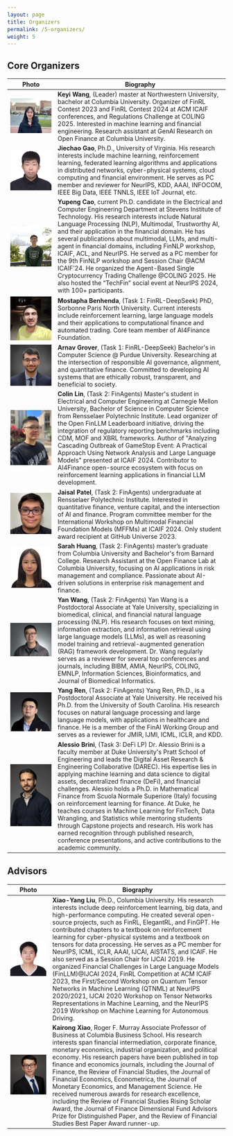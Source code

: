 ```yaml
---
layout: page
title: Organizers
permalink: /5-organizers/
weight: 5
---
```


## Core Organizers

| Photo                | Biography              |
|----------------------|-------------------|
| ![Keyi Wang](https://github.com/Open-Finance-Lab/FinAI_Contest_2025/blob/main/docs/assets/organizers/keyi.jpeg?raw=true)      | **Keyi Wang**, (Leader) master at Northwestern University, bachelor at Columbia University. Organizer of FinRL Contest 2023 and  FinRL Contest 2024 at ACM ICAIF conferences, and Regulations Challenge at COLING 2025. Interested in machine learning and financial engineering. Research assistant at GenAI Research on Open Finance at Columbia University.|
| ![Jiechao Gao](https://github.com/Open-Finance-Lab/FinAI_Contest_2025/blob/main/docs/assets/organizers/jiechao_gao.jpeg?raw=true) | **Jiechao Gao**, Ph.D., University of Virginia. His research interests include machine learning, reinforcement learning, federated learning algorithms and applications in distributed networks, cyber-physical systems, cloud computing and financial environment. He serves as PC member and reviewer for NeurIPS, KDD, AAAI, INFOCOM, IEEE Big Data, IEEE TNNLS, IEEE IoT Journal, etc.|
| ![Yupeng Cao](https://github.com/Open-Finance-Lab/FinAI_Contest_2025/blob/main/docs/assets/organizers/yupeng_cao.png?raw=true) | **Yupeng Cao**, current Ph.D. candidate in the Electrical and Computer Engineering Department at Stevens Institute of Technology. His research interests include Natural Language Processing (NLP), Multimodal, Trustworthy AI, and their application in the financial domain. He has several publications about multimodal, LLMs, and multi-agent in financial domains, including FinNLP workshop, ICAIF, ACL, and NeurIPS. He served as a PC member for the 9th FinNLP workshop and Session Chair @ACM ICAIF’24. He organized the Agent-Based Single Cryptocurrency Trading Challenge @COLING 2025. He also hosted the “TechFin” social event at NeurIPS 2024, with 100+ participants.|
| ![Mostapha Benhenda](https://github.com/Open-Finance-Lab/FinAI_Contest_2025/blob/main/docs/assets/organizers/mostapha_benhenda.png?raw=true)      | **Mostapha Benhenda**, (Task 1: FinRL-DeepSeek) PhD, Sorbonne Paris North University. Current interests include reinforcement learning, large language models and their applications to computational finance and automated trading. Core team member of AI4Finance Foundation. |
| ![Arnav Grover](https://github.com/Open-Finance-Lab/FinAI_Contest_2025/blob/main/docs/assets/organizers/arnav_grover.png?raw=true) | **Arnav Grover**, (Task 1: FinRL-DeepSeek) Bachelor's in Computer Science @ Purdue University. Researching at the intersection of responsible AI governance, alignment, and quantitative finance. Committed to developing AI systems that are ethically robust, transparent, and beneficial to society.|
| ![Colin Lin](https://github.com/Open-Finance-Lab/FinAI_Contest_2025/blob/main/docs/assets/organizers/colin.jpeg?raw=true)      | **Colin Lin**, (Task 2: FinAgents) Master's student in Electrical and Computer Engineering at Carnegie Mellon University, Bachelor of Science in Computer Science from Rensselaer Polytechnic Institute. Lead organizer of the Open FinLLM Leaderboard initiative, driving the integration of regulatory reporting benchmarks including CDM, MOF and XBRL frameworks. Author of "Analyzing Cascading Outbreak of GameStop Event: A Practical Approach Using Network Analysis and Large Language Models" presented at ICAIF 2024. Contributor to AI4Finance open-source ecosystem with focus on reinforcement learning applications in financial LLM development.|
| ![Jaisal Patel](https://github.com/Open-Finance-Lab/FinAI_Contest_2025/blob/main/docs/assets/organizers/jaisal_patel.png?raw=true)      | **Jaisal Patel**, (Task 2: FinAgents) undergraduate at Rensselaer Polytechnic Institute. Interested in quantitative finance, venture capital, and the intersection of AI and finance. Program committee member for the International Workshop on Multimodal Financial Foundation Models (MFFMs) at ICAIF 2024. Only student award recipient at GitHub Universe 2023.|
| ![Sarah Huang](https://github.com/Open-Finance-Lab/FinAI_Contest_2025/blob/main/docs/assets/organizers/sarah.jpg?raw=true)      | **Sarah Huang**, (Task 2: FinAgents) master’s graduate from Columbia University and Bachelor's from Barnard College. Research Assistant at the Open Finance Lab at Columbia University, focusing on AI applications in risk management and compliance. Passionate about AI-driven solutions in enterprise risk management and finance.|
| ![Yan Wang](https://github.com/Open-Finance-Lab/FinAI_Contest_2025/blob/main/docs/assets/organizers/Yan_Wang.jpg?raw=true) | **Yan Wang**, (Task 2: FinAgents) Yan Wang is a Postdoctoral Associate at Yale University, specializing in biomedical, clinical, and financial natural language processing (NLP). His research focuses on text mining, information extraction, and information retrieval using large language models (LLMs), as well as reasoning model training and retrieval-augmented generation (RAG) framework development. Dr. Wang regularly serves as a reviewer for several top conferences and journals, including BIBM, AMIA, NeurIPS, COLING, EMNLP, Information Sciences, Bioinformatics, and Journal of Biomedical Informatics.|
| ![Yang Ren](https://github.com/Open-Finance-Lab/FinAI_Contest_2025/blob/main/docs/assets/organizers/Yang_Ren.jpg?raw=true) | **Yang Ren**, (Task 2: FinAgents) Yang Ren, Ph.D., is a Postdoctoral Associate at Yale University. He received his Ph.D. from the University of South Carolina. His research focuses on natural language processing and large language models, with applications in healthcare and finance. He is a member of the FinAI Working Group and serves as a reviewer for JMIR, IJMI, ICML, ICLR, and KDD.|
| ![Alessio Brini](https://github.com/Open-Finance-Lab/FinAI_Contest_2025/blob/main/docs/assets/organizers/Alessio_Brini.jpg?raw=true) | **Alessio Brini**, (Task 3: DeFi LP) Dr. Alessio Brini is a faculty member at Duke University's Pratt School of Engineering and leads the Digital Asset Research & Engineering Collaborative (DAREC). His expertise lies in applying machine learning and data science to digital assets, decentralized finance (DeFi), and financial challenges. Alessio holds a Ph.D. in Mathematical Finance from Scuola Normale Superiore (Italy) focusing on reinforcement learning for finance. At Duke, he teaches courses in Machine Learning for FinTech, Data Wrangling, and Statistics while mentoring students through Capstone projects and research. His work has earned recognition through published research, conference presentations, and active contributions to the academic community.|

## Advisors

| Photo                | Biography              |
|----------------------|-------------------|
| ![Xiao-Ying Liu](https://github.com/Open-Finance-Lab/FinAI_Contest_2025/blob/main/docs/assets/organizers/supervisors/liu-xy.png?raw=true) | **Xiao-Yang Liu**, Ph.D., Columbia University. His research interests include deep reinforcement learning, big data, and high-performance computing. He created several open-source projects, such as FinRL, ElegantRL, and FinGPT. He contributed chapters to a textbook on reinforcement learning for cyber-physical systems and a textbook on tensors for data processing. He serves as a PC member for NeurIPS, ICML, ICLR, AAAI, IJCAI, AISTATS, and ICAIF. He also served as a Session Chair for IJCAI 2019. He organized Financial Challenges in Large Language Models (FinLLM)@IJCAI 2024, FinRL Competition at ACM ICAIF 2023, the First/Second Workshop on Quantum Tensor Networks in Machine Learning (QTNML) at NeurIPS 2020/2021, IJCAI 2020 Workshop on Tensor Networks Representations in Machine Learning, and the NeurIPS 2019 Workshop on Machine Learning for Autonomous Driving.|
| ![Kairong Xiao](https://github.com/Open-Finance-Lab/FinAI_Contest_2025/blob/main/docs/assets/organizers/supervisors/kairong_xiao.jpg?raw=true) | **Kairong Xiao**, Roger F. Murray Associate Professor of Business at Columbia Business School. His research interests span financial intermediation, corporate finance, monetary economics, industrial organization, and political economy. His research papers have been published in top finance and economics journals, including the Journal of Finance, the Review of Financial Studies, the  Journal of Financial Economics, Econometrica, the Journal of Monetary Economics, and Management Science. He received numerous awards for research excellence, including the Review of Financial Studies Rising Scholar Award, the Journal of Finance Dimensional Fund Advisors Prize for Distinguished Paper, and the Review of Financial Studies Best Paper Award runner-up.|





